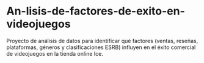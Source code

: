 # An-lisis-de-factores-de-exito-en-videojuegos
Proyecto de análisis de datos para identificar qué factores (ventas, reseñas, plataformas, géneros y clasificaciones ESRB) influyen en el éxito comercial de videojuegos en la tienda online Ice.
